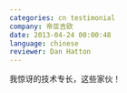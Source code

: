 ```yaml
---
categories: cn testimonial
company: 帝亚吉欧
date: 2013-04-24 00:00:48
language: chinese
reviewer: Dan Hatton
---
```


我惊讶的技术专长，这些家伙！